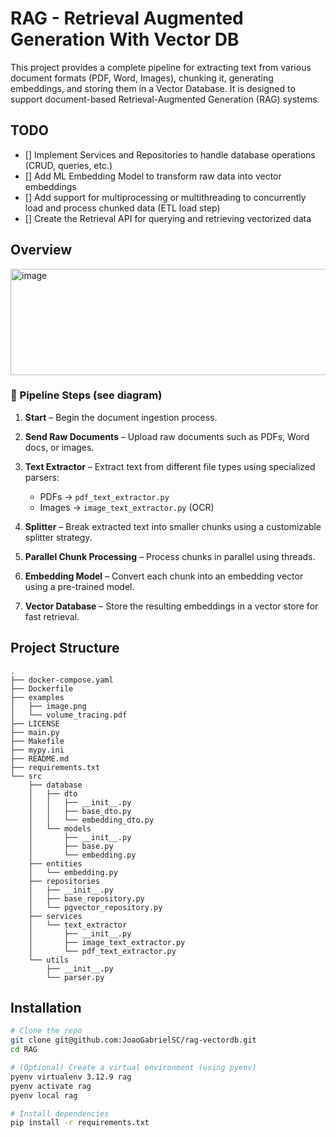 # RAG - Retrieval Augmented Generation With Vector DB

This project provides a complete pipeline for extracting text from various document formats (PDF, Word, Images), chunking it, generating embeddings, and storing them in a Vector Database. It is designed to support document-based Retrieval-Augmented Generation (RAG) systems.

## TODO

- [] Implement Services and Repositories to handle database operations (CRUD, queries, etc.)
- [] Add ML Embedding Model to transform raw data into vector embeddings
- [] Add support for multiprocessing or multithreading to concurrently load and process chunked data (ETL load step)
- [] Create the Retrieval API for querying and retrieving vectorized data

## Overview

<img width="1306" height="170" alt="image" src="https://github.com/user-attachments/assets/a6a08df2-2b47-426d-ad00-a9132d4282b8" />

### 🔁 Pipeline Steps (see diagram)

1. **Start** – Begin the document ingestion process.

2. **Send Raw Documents** – Upload raw documents such as PDFs, Word docs, or images.

3. **Text Extractor** – Extract text from different file types using specialized parsers:
   - PDFs → `pdf_text_extractor.py`
   - Images → `image_text_extractor.py` (OCR)

4. **Splitter** – Break extracted text into smaller chunks using a customizable splitter strategy.

5. **Parallel Chunk Processing** – Process chunks in parallel using threads.

6. **Embedding Model** – Convert each chunk into an embedding vector using a pre-trained model.

7. **Vector Database** – Store the resulting embeddings in a vector store for fast retrieval.

## Project Structure

    .
    ├── docker-compose.yaml
    ├── Dockerfile
    ├── examples
    │   ├── image.png
    │   └── volume_tracing.pdf
    ├── LICENSE
    ├── main.py
    ├── Makefile
    ├── mypy.ini
    ├── README.md
    ├── requirements.txt
    └── src
        ├── database
        │   ├── dto
        │   │   ├── __init__.py
        │   │   ├── base_dto.py
        │   │   └── embedding_dto.py
        │   └── models
        │       ├── __init__.py
        │       ├── base.py
        │       └── embedding.py
        ├── entities
        │   └── embedding.py
        ├── repositories
        │   ├── __init__.py
        │   ├── base_repository.py
        │   └── pgvector_repository.py
        ├── services
        │   └── text_extractor
        │       ├── __init__.py
        │       ├── image_text_extractor.py
        │       └── pdf_text_extractor.py
        └── utils
            ├── __init__.py
            └── parser.py

## Installation

```bash
# Clone the repo
git clone git@github.com:JoaoGabrielSC/rag-vectordb.git
cd RAG

# (Optional) Create a virtual environment (using pyenv)
pyenv virtualenv 3.12.9 rag
pyenv activate rag
pyenv local rag

# Install dependencies
pip install -r requirements.txt
```
